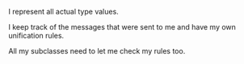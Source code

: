 I represent all actual type values.

I keep track of the messages that were sent to me and have my own unification rules.

All my subclasses need to let me check my rules too.
